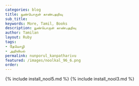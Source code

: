 ```yaml
---
categories: blog
title: நுண்பொருள் காண்பதறிவு
sub_title: 
keywords: More, Tamil, Books
description: நுண்பொருள் காண்பதறிவு
author: Tamilan
layout: Ruby
tags:
- தேமொழி
- அறிவியல்
permalink: nunporul_kanpatharivu
featured: /images/noolkal_96_6.png
order: 
---
```

{% include install_nool5.md %}
{% include install_nool3.md %}

